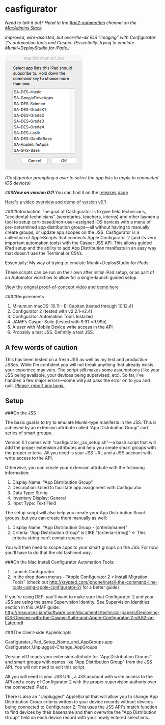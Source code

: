 casfigurator
======
*Need to talk it out? Head to the [#ac2-automation](https://macadmins.slack.com/archives/C7PEE7HTK) channel on the [MacAdmins Slack](macadmins.slack.com)*

*Improved, wire-assisted, but over-the-air iOS “imaging” with Configurator 2's automation tools and Casper. (Essentially: trying to emulate Munki+DeployStudio for iPads.)*

![alt tag](images/casfigurator_window.png)

*(Casfigurator prompting a user to select the app lists to apply to connected iOS devices)*

###**_Now on version 0.1!_**
You can find it on the [releases page](https://github.com/bumbletech/casfigurator/releases)

[Here's a video overview and demo of version v0.1](https://youtu.be/taqDR3x-GC4)


####Introduction
The goal of Casfigurator is to give field technicians, "accidental-technicians" (secretaries, teachers, interns) and other laymen a tool to setup cart-based/non-user-assigned iOS devices with a menu of pre-determined app distribution groups—all without having to manually create groups, or update app scopes on the JSS. Casfigurator is a collection of AppleScripts that connects Apple Configurator 2 (and its very important automation tools) with the Casper JSS API. This allows guided iPad setup and the ability to add App Distribution manifests in an easy way that doesn't use the Terminal or CSVs.

Essentially: My way of trying to emulate Munki+DeployStudio for iPads.

These scripts can be run on their own after initial iPad setup, or as part of an Automator workflow to allow for a single-launch guided setup.

[View the orignal proof-of-concept video and demo here](https://www.youtube.com/watch?v=g98iwQDwUb0)

####Requirements
1. Minumum macOS: 10.11 - El Capitan (tested through 10.12.4)
2. Configurator 2 (tested with v2.2.1-v2.4)
3. Configurator Automation Tools Installed
4. JAMF’s Casper Suite (tested with 9.91-v9.99b)
5. A user with Mobile Device write access in the API
6. Probably a test JSS. Definitly a test JSS.


A few words of caution
-----

This has been tested on a fresh JSS as well as my test and production JSSes. While I'm confident you will not break anything that already exists, your experince may vary. The script still makes some assumptions (like your JSS being available, your devices being supervised, etc). So far, I've handled a few major errors—some will just pass the error on to you and quit. [Please, report any bugs.](https://github.com/bumbletech/casfigurator/issues)

Setup
-----
###On the JSS

The basic goal is to try to emulate Munki-type manifests in the JSS. This is achieved by an extension attribute called “App Distribution Group” and series of smart groups.

Version 0.1 comes with "casfigurator_jss_setup.sh"—a bash script that will add the proper extension attributes and help you create smart groups with the proper criteria. All you need is your JSS URL and a JSS account with write access to the API.

Otherwise, you can create your extension attribute with the following information:

1. Display Name: "App Distribution Group"
2. Description: Used to facilitate app assignment with Casfigurator
3. Data Type: String
4. Inventory Display: General
5. Input Type: Text Field

The setup script will also help you create your App Distribution Smart groups, but you can create them manually as well:

1. Display Name: "App Distribution Group - (criteria/name)"
2. Criteria: "App Distribution Group" is LIKE "(criteria-string)" <- This criteria string can't contain spaces

You will then need to scope apps to your smart groups on the JSS. For now, you'll have to do that the old fashined way.

###On the Mac
Install Configurator Automation Tools:

1. Launch Configurator
2. In the drop down menus - “Apple Configurator 2 > Install Migration Tools” (check out http://krypted.com/iphone/install-the-command-line-tools-using-apple-configurator-2/ for a better guide)

If you’re using DEP, you’ll want to make sure that Configurator 2 and your JSS are using the same Supervision Identity. See Supervision Identities section in this JAMF guide: http://resources.jamfsoftware.com/documents/technical-papers/Deploying-iOS-Devices-with-the-Casper-Suite-and-Apple-Configurator-2-v9.82-or-Later.pdf

###The Client-side AppleScripts

Casfigurator_iPad_Setup_Name_and_AppGroups.app
Casfigurator_Unplugged-Change_AppGroups

Version v0.1 reads your extension attribute for "App Distribution Groups" and smart groups with names  like "App Distribution Group" from the JSS API. You will not need to edit this script.

All you will need is your JSS URL, a JSS account with write access to the API and a copy of Configurator 2 with the proper supervision authoriy over the connected iPads.

There is also an "Unplugged" AppleScript that will allow you to change App Distribution Group criteria written to your device records without devices being connected to Configurator 2. This uses the JSS API's match function to find devices by their basename and then overwrite the "App Distribution Group" field on each device record with your newly entered selections.



